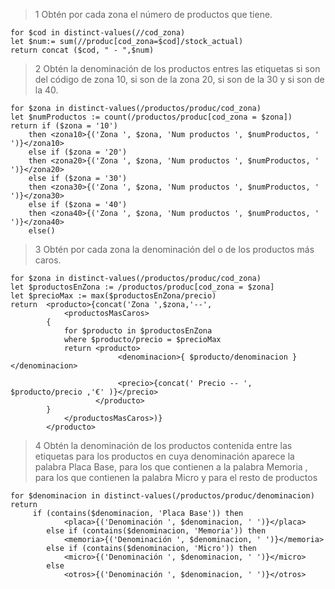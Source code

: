 
>1
>Obtén por cada zona el número de productos que tiene.

	for $cod in distinct-values(//cod_zona)
	let $num:= sum(//produc[cod_zona=$cod]/stock_actual)
	return concat ($cod, " - ",$num)

>2
>Obtén la denominación de los productos entres las etiquetas <zona10></zona10> si son del código de zona 10, <zona20></zona20> si son de la zona 20, <zona30></zona30> si son de la 30 y <zona40></zona40> si son de la 40.

	for $zona in distinct-values(/productos/produc/cod_zona)
	let $numProductos := count(/productos/produc[cod_zona = $zona])
	return if ($zona = '10')
		then <zona10>{('Zona ', $zona, 'Num productos ', $numProductos, ' ')}</zona10>
		else if ($zona = '20')
		then <zona20>{('Zona ', $zona, 'Num productos ', $numProductos, ' ')}</zona20>
		else if ($zona = '30')
		then <zona30>{('Zona ', $zona, 'Num productos ', $numProductos, ' ')}</zona30>
		else if ($zona = '40')
		then <zona40>{('Zona ', $zona, 'Num productos ', $numProductos, ' ')}</zona40>
		else()

>3
>Obtén por cada zona la denominación del o de los productos más caros.

	for $zona in distinct-values(/productos/produc/cod_zona)
	let $productosEnZona := /productos/produc[cod_zona = $zona]
	let $precioMax := max($productosEnZona/precio)
	return  <producto>{concat('Zona ',$zona,'--',
				<productosMasCaros>
	        {
	            for $producto in $productosEnZona
	            where $producto/precio = $precioMax
	            return <producto>
	                        <denominacion>{ $producto/denominacion }</denominacion>
	
	                        <precio>{concat(' Precio -- ',  $producto/precio ,'€' )}</precio>
	                   </producto>
	        }
		      	</productosMasCaros>)}
	        </producto>


> 4
>Obtén la denominación de los productos contenida entre las etiquetas <placa></placa> para los productos en cuya denominación aparece la palabra Placa Base, <memoria></memoria> para los que contienen a la palabra Memoria <micro></micro>, para los que contienen la palabra Micro y <otros></otros> para el resto de productos

	for $denominacion in distinct-values(/productos/produc/denominacion)
	return
		 if (contains($denominacion, 'Placa Base')) then
		        <placa>{('Denominación ', $denominacion, ' ')}</placa>
		    else if (contains($denominacion, 'Memoria')) then
		        <memoria>{('Denominación ', $denominacion, ' ')}</memoria>
		    else if (contains($denominacion, 'Micro')) then
		        <micro>{('Denominación ', $denominacion, ' ')}</micro>
		    else
		        <otros>{('Denominación ', $denominacion, ' ')}</otros>
